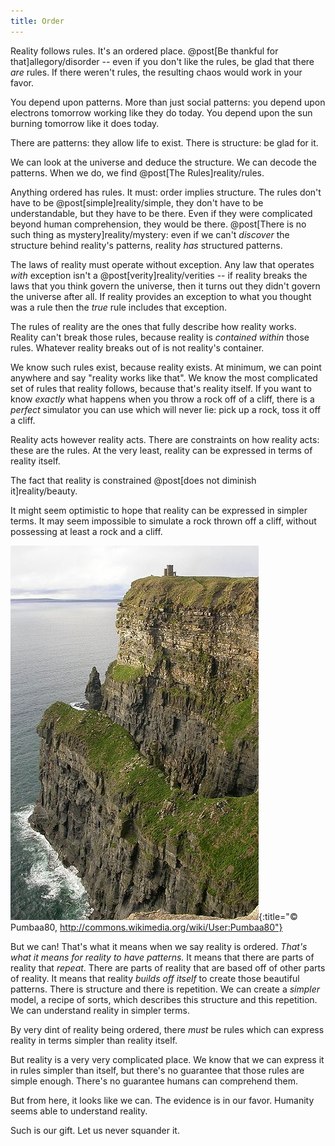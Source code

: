 ```yaml
---
title: Order
---
```

Reality follows rules. It's an ordered place. @post[Be thankful for that]allegory/disorder -- even if you don't like the rules, be glad that there *are* rules. If there weren't rules, the resulting chaos would work in your favor.

You depend upon patterns. More than just social patterns: you depend upon electrons tomorrow working like they do today. You depend upon the sun burning tomorrow like it does today.

There are patterns: they allow life to exist. There is structure: be glad for it.

We can look at the universe and deduce the structure. We can decode the patterns. When we do, we find @post[The Rules]reality/rules.

Anything ordered has rules. It must: order implies structure. The rules don't have to be @post[simple]reality/simple, they don't have to be understandable, but they have to be there. Even if they were complicated beyond human comprehension, they would be there. @post[There is no such thing as mystery]reality/mystery: even if we can't *discover* the structure behind reality's patterns, reality *has* structured patterns.

The laws of reality must operate without exception. Any law that operates *with* exception isn't a @post[verity]reality/verities -- if reality breaks the laws that you think govern the universe, then it turns out they didn't govern the universe after all. If reality provides an exception to what you thought was a rule then the *true* rule includes that exception.

The rules of reality are the ones that fully describe how reality works. Reality can't break those rules, because reality is *contained within* those rules. Whatever reality breaks out of is not reality's container.

We know such rules exist, because reality exists. At minimum, we can point anywhere and say "reality works like that". We know the most complicated set of rules that reality follows, because that's reality itself. If you want to know *exactly* what happens when you throw a rock off of a cliff, there is a *perfect* simulator you can use which will never lie: pick up a rock, toss it off a cliff.

Reality acts however reality acts. <span class="info" markdown="inline">There are constraints</span> on how reality acts: these are the rules. At the very least, reality can be expressed in terms of reality itself.

<aside class="info" markdown="block">
The fact that reality is constrained @post[does not diminish it]reality/beauty.
</aside>

It might seem optimistic to hope that reality can be expressed in simpler terms. It may seem impossible to simulate a rock thrown off a cliff, without possessing at least a rock and a cliff.

![Cliff](/images/cliff.jpg){:title="© Pumbaa80, http://commons.wikimedia.org/wiki/User:Pumbaa80"}

But we can! That's what it means when we say reality is ordered. *That's what it means for reality to have patterns.* It means that there are parts of reality that *repeat*. There are parts of reality that are based off of other parts of reality. It means that reality *builds off itself* to create those beautiful patterns. There is structure and there is repetition. We can create a *simpler* model, a recipe of sorts, which describes this structure and this repetition. We can understand reality in simpler terms.

By very dint of reality being ordered, there *must* be rules which can express reality in terms simpler than reality itself.

But reality is a very very complicated place. We know that we can express it in rules simpler than itself, but there's no guarantee that those rules are simple enough. There's no guarantee humans can comprehend them.

But from here, it looks like we can. The evidence is in our favor. Humanity seems able to understand reality.

Such is our gift. Let us never squander it.
